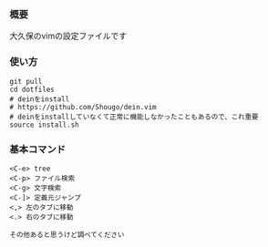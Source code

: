 ### 概要
大久保のvimの設定ファイルです

### 使い方
```
git pull
cd dotfiles
# deinをinstall
# https://github.com/Shougo/dein.vim
# deinをinstallしていなくて正常に機能しなかったこともあるので、これ重要
source install.sh
```


### 基本コマンド
```
<C-e> tree
<C-p> ファイル検索
<C-g> 文字検索
<C-]> 定義元ジャンプ
<,> 左のタブに移動
<.> 右のタブに移動

その他あると思うけど調べてください

